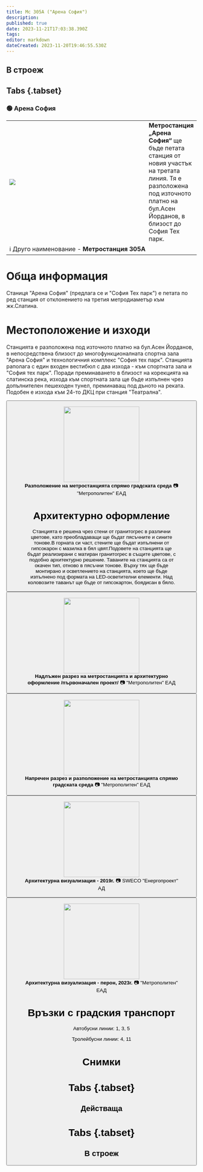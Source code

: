 ```yaml
---
title: Мс 305А ("Арена София")
description: 
published: true
date: 2023-11-21T17:03:38.390Z
tags: 
editor: markdown
dateCreated: 2023-11-20T19:46:55.530Z
---
```


## В строеж
## Tabs {.tabset}
### 🟢 Арена София
<table style="width:100%">
  <tr>
    <td style="width:400px"><img src="https://drive.google.com/uc?id=1grhSU0GAreHjXGGo7DHz3z-KaRWs42rq"></td>
    <td><b>Метростанция „Арена София“</b> ще бъде петата станция от новия участък на третата линия. Тя е разположена под източното платно на бул.Асен Йорданов, в близост до София Тех парк.
      <br></td>
  </tr>
  <td colspan=2 >ℹ️ Друго наименование - <b>Метростанция 305А</b></td>
</table>


# Обща информация

Станиця "Арена София" (предлага се и "София Тех парк") е петата по ред станция от отклонението на третия метродиаметър към жк.Слатина.

# Местоположение и изходи

Станцията е разположена под източното платно на бул.Асен Йорданов, в непосредствена близост до многофункционалната спортна зала "Арена София" и технологичния комплекс "София тех парк".
Станцията раполага с един входен вестибюл с два изхода - към спортната зала и "София тех парк".
Поради преминаването в близост на корекцията на слатинска река, изхода към спортната зала ще бъде изпълнен чрез допълнителен пешеходен тунел, преминаващ под дъното на реката. Подобен е изхода към 24-то ДКЦ при станция "Театрална".

<div class="dropdown"><button class="imgbtn"><figure><img src="https://drive.google.com/uc?id=1grhSU0GAreHjXGGo7DHz3z-KaRWs42rq" height="200px"><figcaption><b>Разположение на метростанцията спрямо градската среда</b> 📷 "Метрополитен" ЕАД

# Архитектурно оформление
 
 Станцията е решена чрез стени от гранитогрес в различни цветове, като преобладаващи ще бъдат пясъчните и сините тонове.В горната си част, стените ще бъдат изпълнени от гипсокарон с мазилка в бял цвят.Подовете на станцията ще бъдат реализирани с матиран гранитогрес в същите цветове, с подобно архитектурно решение.
Таваните на станцията са от окачен тип, отново в пясъчни тонове. Върху тях ще бъде монтирано и осветлението на станцията, което ще бъде изпълнено под формата на LED-осветителни елементи. Над коловозите таванът ще бъде от гипсокартон, боядисан в бяло.
  
  <div class="dropdown"><button class="imgbtn"><figure><img src="https://drive.google.com/uc?id=16nzMjrdeZFIGLJfhjydYHbDLmhak9oP7" height="200px"><figcaption><b>Надлъжен разрез на метростанцията и архитектурно оформление /първоначален проект/</b> 📷 "Метрополитен" ЕАД
    <br>
    <div class="dropdown"><button class="imgbtn"><figure><img src="https://drive.google.com/uc?id=1QgDVJ5bCDj8CHkUV4jGI-5LVGUNJjVJB" height="200px"><figcaption><b>Напречен разрез и разположение на метростанцията спрямо градската среда</b> 📷 "Метрополитен" ЕАД
      <br>
    <div class="dropdown"><button class="imgbtn"><figure><img src="https://drive.google.com/uc?id=1UyPJDOmKShhMSo8vHI5zT6qaThOPvR2g" height="200px"><figcaption><b>Архитектурна визуализация - 2019г.</b> 📷 SWECO "Енергопроект" АД
      <br>
    <div class="dropdown"><button class="imgbtn"><figure><img src="https://drive.google.com/uc?id=" height="200px"><figcaption><b>Архитектурна визуализация - перон, 2023г.</b> 📷 "Метрополитен" ЕАД

# Връзки с градския транспорт
Автобусни линии: 1, 3, 5

Тролейбусни линии: 4, 11

# Снимки
  
# Tabs {.tabset}
## Действаща

  
# Tabs {.tabset}
## В строеж
